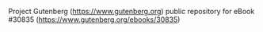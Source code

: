 Project Gutenberg (https://www.gutenberg.org) public repository for eBook #30835 (https://www.gutenberg.org/ebooks/30835)
